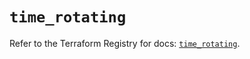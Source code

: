 # `time_rotating`

Refer to the Terraform Registry for docs: [`time_rotating`](https://registry.terraform.io/providers/hashicorp/time/0.13.1/docs/resources/rotating).
